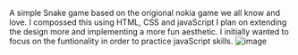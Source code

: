 A simple Snake game based on the origional nokia game we all know and love.
I compossed this using HTML, CSS and javaScript
I plan on extending the design more and implementing a more fun aesthetic. I initially wanted to focus on the funtionality in order to practice javaScript skills.
![image](https://github.com/mlync87/snake-game/assets/112760708/40fbaee6-188f-4174-9b6d-e37f302d3ea6)
